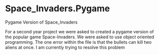 # Space_Invaders.Pygame
Pygame Version of Space_Invaders

For a second year project we were asked to created a pygame version of
the popular game Space-Invaders. We were asked to use object oriented programming.
The one error within the file is that the bullets can kill two aliens at once.
I am currently trying to resolve this problem
